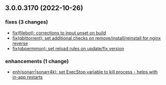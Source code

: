 ## 3.0.0.3170 (2022-10-26)

### fixes (3 changes)

- [fix(filebot): corrections to input unset on build](QuickBox/development/v3-development@de69a12b5fe34127e1e18acc4cad6cce0971d899)
- [fix(qbittorrent): set additional checks on remove/install/reinstall for nginx reverse](QuickBox/development/v3-development@03b3cefc0d56fbeba7c2d230de5feada21b9066a)
- [fix(qbpermmon): set reload rules on update/fix version](QuickBox/development/v3-development@0f67471f07e57bc713568dd67a47df5a49070fb3)

### enhancements (1 change)

- [enh(sonarr|sonarr4k): set ExecStop variable to kill process - helps with in-app restarts](QuickBox/development/v3-development@8fba95caaff33dfdafb7c3c8ef002872d0cc3b27)

